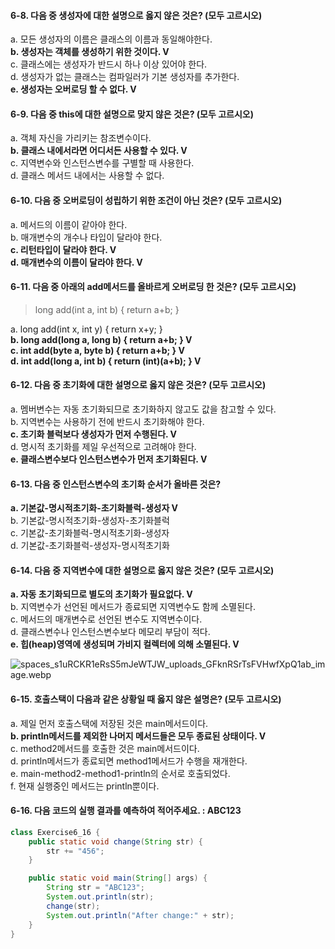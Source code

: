 #### 6-8. 다음 중 생성자에 대한 설명으로 옳지 않은 것은? (모두 고르시오)
a. 모든 생성자의 이름은 클래스의 이름과 동일해야한다.  
**b. 생성자는 객체를 생성하기 위한 것이다. V**  
c. 클래스에는 생성자가 반드시 하나 이상 있어야 한다.  
d. 생성자가 없는 클래스는 컴파일러가 기본 생성자를 추가한다.  
**e. 생성자는 오버로딩 할 수 없다. V**  

#### 6-9. 다음 중 this에 대한 설명으로 맞지 않은 것은? (모두 고르시오)
a. 객체 자신을 가리키는 참조변수이다.  
**b. 클래스 내에서라면 어디서든 사용할 수 있다. V**  
c. 지역변수와 인스턴스변수를 구별할 때 사용한다.  
d. 클래스 메서드 내에서는 사용할 수 없다.  

#### 6-10. 다음 중 오버로딩이 성립하기 위한 조건이 아닌 것은? (모두 고르시오)
a. 메서드의 이름이 같아야 한다.  
b. 매개변수의 개수나 타입이 달라야 한다.    
**c. 리턴타입이 달라야 한다. V**  
**d. 매개변수의 이름이 달라야 한다. V**  

#### 6-11. 다음 중 아래의 add메서드를 올바르게 오버로딩 한 것은? (모두 고르시오)
> long add(int a, int b) { return a+b; }

a. long add(int x, int y) { return x+y; } <br/>
**b. long add(long a, long b) { return a+b; } V<br/>**
**c. int add(byte a, byte b) { return a+b; }  V<br/>**
**d. int add(long a, int b) { return (int)(a+b); } V<br/>** 

#### 6-12. 다음 중 초기화에 대한 설명으로 옳지 않은 것은? (모두 고르시오)
a. 멤버변수는 자동 초기화되므로 초기화하지 않고도 값을 참고할 수 있다.  
b. 지역변수는 사용하기 전에 반드시 초기화해야 한다.  
**c. 초기화 블럭보다 생성자가 먼저 수행된다.  V**  
d. 명시적 초기화를 제일 우선적으로 고려해야 한다.  
**e. 클래스변수보다 인스턴스변수가 먼저 초기화된다.  V**  

#### 6-13. 다음 중 인스턴스변수의 초기화 순서가 올바른 것은?
**a. 기본값-명시적초기화-초기화블럭-생성자  V**  
b. 기본값-명시적초기화-생성자-초기화블럭  
c. 기본값-초기화블럭-명시적초기화-생성자  
d. 기본값-초기화블럭-생성자-명시적초기화  

#### 6-14. 다음 중 지역변수에 대한 설명으로 옳지 않은 것은? (모두 고르시오)
**a. 자동 초기화되므로 별도의 초기화가 필요없다.  V**  
b. 지역변수가 선언된 메서드가 종료되면 지역변수도 함께 소멸된다.  
c. 메서드의 매개변수로 선언된 변수도 지역변수이다.  
d. 클래스변수나 인스턴스변수보다 메모리 부담이 적다.  
**e. 힙(heap)영역에 생성되며 가비지 컬렉터에 의해 소멸된다.  V**  

![spaces_s1uRCKR1eRsS5mJeWTJW_uploads_GFknRSrTsFVHwfXpQ1ab_image.webp](..%2F..%2F..%2F..%2FUsers%2Fslack%2FAppData%2FLocal%2FTemp%2Fspaces_s1uRCKR1eRsS5mJeWTJW_uploads_GFknRSrTsFVHwfXpQ1ab_image.webp)
#### 6-15. 호출스택이 다음과 같은 상황일 때 옳지 않은 설명은? (모두 고르시오)
a. 제일 먼저 호출스택에 저장된 것은 main메서드이다.  
**b. println메서드를 제외한 나머지 메서드들은 모두 종료된 상태이다.  V**  
c. method2메서드를 호출한 것은 main메서드이다.  
d. println메서드가 종료되면 method1메서드가 수행을 재개한다.  
e. main-method2-method1-println의 순서로 호출되었다.  
f. 현재 실행중인 메서드는 println뿐이다.

#### 6-16. 다음 코드의 실행 결과를 예측하여 적어주세요. : ABC123
``` java
class Exercise6_16 {
    public static void change(String str) {
        str += "456";
    }

    public static void main(String[] args) {
        String str = "ABC123";
        System.out.println(str);
        change(str);
        System.out.println("After change:" + str);
    }
}
```